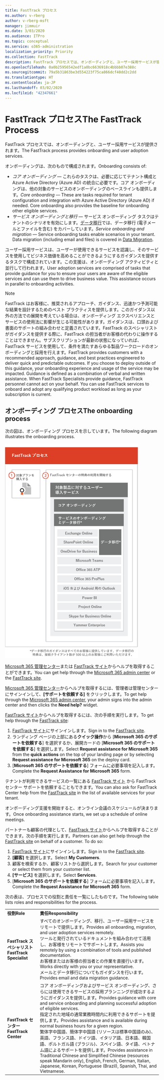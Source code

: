 ```yaml
---
title: FastTrack プロセス
ms.author: v-rberg
author: v-rberg-msft
manager: jimmuir
ms.date: 3/03/2020
ms.audience: ITPro
ms.topic: conceptual
ms.service: o365-administration
localization_priority: Priority
ms.collection: FastTrack
description: FastTrack プロセスでは、オンボーディングと、ユーザー採用サービスが提供されます。
ms.openlocfilehash: 0a0b25956542edf1a0bc6636918c4bbbb07e388c
ms.sourcegitcommit: 79a5b31863be3d554223f75ca866dcf40dd2c2dd
ms.translationtype: HT
ms.contentlocale: ja-JP
ms.lasthandoff: 03/02/2020
ms.locfileid: "42347661"
---
```

# <a name="the-fasttrack-process"></a><span data-ttu-id="563a0-103">FastTrack プロセス</span><span class="sxs-lookup"><span data-stu-id="563a0-103">The FastTrack Process</span></span>

<span data-ttu-id="563a0-104">FastTrack プロセスでは、オンボーディングと、ユーザー採用サービスが提供されます。</span><span class="sxs-lookup"><span data-stu-id="563a0-104">The FastTrack process provides onboarding and user adoption services.</span></span> 
  
<span data-ttu-id="563a0-105">オンボーディングは、次のもので構成されます。</span><span class="sxs-lookup"><span data-stu-id="563a0-105">Onboarding consists of:</span></span>
  
- <span data-ttu-id="563a0-p101">*コア オンボーディング* — これらのタスクは、必要に応じてテナント構成と Azure Active Directory (Azure AD) の統合に必要です。コア オンボーディングは、他の対象のサービスのオンボーディングのベースラインも提供します。</span><span class="sxs-lookup"><span data-stu-id="563a0-p101">*Core onboarding* — These are tasks required for tenant configuration and integration with Azure Active Directory (Azure AD) if needed. Core onboarding also provides the baseline for onboarding other eligible services.</span></span> 
- <span data-ttu-id="563a0-p102">*サービス オンボーディングと移行* — サービス オンボーディング タスクはテナントのシナリオを有効にします。[データ移行](O365-data-migration.md)では、データ移行 (電子メールとファイルを含む) をカバーしています。</span><span class="sxs-lookup"><span data-stu-id="563a0-p102">*Service onboarding and migration* — Service onboarding tasks enable scenarios in your tenant. Data migration (including email and files) is covered in [Data Migration](O365-data-migration.md).</span></span> 
    
<span data-ttu-id="563a0-p103">ユーザー採用サービスは、ユーザーが使用できるサービスを認識し、そのサービスを使用してビジネス価値を高めることができるようにするガイダンスを提供するタスクで構成されています。この支援は、オンボーディング アクティビティと並行して行われます。</span><span class="sxs-lookup"><span data-stu-id="563a0-p103">User adoption services are comprised of tasks that provide guidance for you to ensure your users are aware of the eligible services and can use them to drive business value. This assistance occurs in parallel to onboarding activities.</span></span>
  
> [!NOTE]
> <span data-ttu-id="563a0-p104">FastTrack はお客様に、推奨されるアプローチ、ガイダンス、迅速かつ予測可能な結果を設計するためのベスト プラクティスを提供します。このガイダンス以外の方法での展開を考えている場合は、オンボーディング エクスペリエンスとサービスの使用法に影響が生じる可能性があります。ガイダンスは、口頭および書面のサポートの組み合わせと定義されています。FastTrack のスペシャリストがガイダンスを提供する際に、FastTrack の担当者がお客様の代わりに操作することはできません。サブスクリプションが最新の状態になっていれば、FastTrack サービスを使用して、条件を満たすあらゆる製品ワークロードのオンボーディングと採用を行えます。</span><span class="sxs-lookup"><span data-stu-id="563a0-p104">FastTrack provides customers with a recommended approach, guidance, and best practices engineered to deliver quick and predictable outcomes. If you choose to deploy outside of this guidance, your onboarding experience and usage of the service may be impacted. Guidance is defined as a combination of verbal and written assistance. When FastTrack Specialists provide guidance, FastTrack personnel cannot act on your behalf. You can use FastTrack services to onboard and adopt any qualifying product workload as long as your subscription is current.</span></span> 
  
## <a name="the-onboarding-process"></a><span data-ttu-id="563a0-117">オンボーディング プロセス</span><span class="sxs-lookup"><span data-stu-id="563a0-117">The onboarding process</span></span>

<span data-ttu-id="563a0-118">次の図は、オンボーディング プロセスを示しています。</span><span class="sxs-lookup"><span data-stu-id="563a0-118">The following diagram illustrates the onboarding process.</span></span>
  
![オンボーディング特典を利用する場合のタイムライン](media/O365-Onboarding-Timeline.png)
  
<span data-ttu-id="563a0-120">[Microsoft 365 管理センター](https://go.microsoft.com/fwlink/?linkid=2032704)または [FastTrack サイト](https://go.microsoft.com/fwlink/?linkid=780698)からヘルプを取得することができます。</span><span class="sxs-lookup"><span data-stu-id="563a0-120">You can get help through the [Microsoft 365 admin center](https://go.microsoft.com/fwlink/?linkid=2032704) or the [FastTrack site](https://go.microsoft.com/fwlink/?linkid=780698).</span></span> 

<span data-ttu-id="563a0-121">[Microsoft 365 管理センター](https://go.microsoft.com/fwlink/?linkid=2032704)からヘルプを取得するには、管理者は管理センターにサインインして、**[サポートを依頼する]** をクリックします。</span><span class="sxs-lookup"><span data-stu-id="563a0-121">To get help through the [Microsoft 365 admin center](https://go.microsoft.com/fwlink/?linkid=2032704), your admin signs into the admin center and then clicks the **Need help?** widget.</span></span> 

<span data-ttu-id="563a0-122">[FastTrack サイト](https://go.microsoft.com/fwlink/?linkid=780698)からヘルプを取得するには、次の手順を実行します。</span><span class="sxs-lookup"><span data-stu-id="563a0-122">To get help through the [FastTrack site](https://go.microsoft.com/fwlink/?linkid=780698):</span></span> 
1.  <span data-ttu-id="563a0-123">[FastTrack サイト](https://go.microsoft.com/fwlink/?linkid=780698)にサインインします。</span><span class="sxs-lookup"><span data-stu-id="563a0-123">Sign in to the [FastTrack site](https://go.microsoft.com/fwlink/?linkid=780698).</span></span> 
2.  <span data-ttu-id="563a0-124">ランディング ページの上部にある**クイック操作**から [**Microsoft 365 のサポートを依頼する**] を選択するか、展開カードの [**Microsoft 365 のサポートを依頼する**] を選択します。</span><span class="sxs-lookup"><span data-stu-id="563a0-124">Select **Request assistance for Microsoft 365** from the **quick actions** on the top of your landing page or by selecting **Request assistance for Microsoft 365** on the deploy card.</span></span>
3.  <span data-ttu-id="563a0-125">[**Microsoft 365 のサポートを依頼する**] フォームに必要事項を記入します。</span><span class="sxs-lookup"><span data-stu-id="563a0-125">Complete the **Request Assistance for Microsoft 365** form.</span></span> 
  
 <span data-ttu-id="563a0-126">テナントが利用できるサービスの一覧にある [FastTrack サイト](https://go.microsoft.com/fwlink/?linkid=780698) から FastTrack センター サポートを依頼することもできます。</span><span class="sxs-lookup"><span data-stu-id="563a0-126">You can also ask for FastTrack Center help from the [FastTrack site](https://go.microsoft.com/fwlink/?linkid=780698) in the list of available services for your tenant.</span></span> 
    
 <span data-ttu-id="563a0-127">オンボーディング支援を開始すると、オンライン会議のスケジュールが決まります。</span><span class="sxs-lookup"><span data-stu-id="563a0-127">Once onboarding assistance starts, we set up a schedule of online meetings.</span></span>
    
<span data-ttu-id="563a0-p105">パートナーも顧客の代理として、[FastTrack サイト](https://go.microsoft.com/fwlink/?linkid=780698)からヘルプを取得することができます。次の手順を実行します。</span><span class="sxs-lookup"><span data-stu-id="563a0-p105">Partners can also get help through the [FastTrack site](https://go.microsoft.com/fwlink/?linkid=780698) on behalf of a customer. To do so:</span></span>
1.  <span data-ttu-id="563a0-130">[FastTrack サイト](https://go.microsoft.com/fwlink/?linkid=780698)にサインインします。</span><span class="sxs-lookup"><span data-stu-id="563a0-130">Sign in to the [FastTrack site](https://go.microsoft.com/fwlink/?linkid=780698).</span></span> 
2.  <span data-ttu-id="563a0-131">**[顧客]** を選択します。</span><span class="sxs-lookup"><span data-stu-id="563a0-131">Select **My Customers**.</span></span>
3.  <span data-ttu-id="563a0-132">顧客を検索するか、顧客リストから選択します。</span><span class="sxs-lookup"><span data-stu-id="563a0-132">Search for your customer or select them from your customer list.</span></span>
4.  <span data-ttu-id="563a0-133">**[サービス]** を選択します。</span><span class="sxs-lookup"><span data-stu-id="563a0-133">Select **Services**.</span></span>
5.  <span data-ttu-id="563a0-134">[**Microsoft 365 のサポートを依頼する**] フォームに必要事項を記入します。</span><span class="sxs-lookup"><span data-stu-id="563a0-134">Complete the **Request Assistance for Microsoft 365** form.</span></span> 

<span data-ttu-id="563a0-135">次の表は、プロセスでの役割と責任を一覧にしたものです。</span><span class="sxs-lookup"><span data-stu-id="563a0-135">The following table lists roles and responsibilities for the process.</span></span>
    
|||
|:-----|:-----|
|<span data-ttu-id="563a0-136">**役割**</span><span class="sxs-lookup"><span data-stu-id="563a0-136">**Role**</span></span> <br/> |<span data-ttu-id="563a0-137">**責任**</span><span class="sxs-lookup"><span data-stu-id="563a0-137">**Responsibility**</span></span> <br/> |
|<span data-ttu-id="563a0-138">**FastTrack スペシャリスト**</span><span class="sxs-lookup"><span data-stu-id="563a0-138">**FastTrack Specialist**</span></span> <br/> |<span data-ttu-id="563a0-139">すべてのオンボーディング、移行、ユーザー採用サービスをリモートで提供します。</span><span class="sxs-lookup"><span data-stu-id="563a0-139">Provides all onboarding, migration, and user adoption services remotely.</span></span>  <br/> <span data-ttu-id="563a0-140">ツールと発行されているドキュメントを組み合わせて活用し、お客様をリモートでサポートします。</span><span class="sxs-lookup"><span data-stu-id="563a0-140">Assists you remotely by using a combination of tools and published documentation.</span></span> <br/> <span data-ttu-id="563a0-141">お客様またはお客様の担当者との作業を直接行います。</span><span class="sxs-lookup"><span data-stu-id="563a0-141">Works directly with you or your representative.</span></span> <br/> <span data-ttu-id="563a0-142">メールとデータ移行についてもガイダンスを行います。</span><span class="sxs-lookup"><span data-stu-id="563a0-142">Provides email and data migration guidance.</span></span>|
|<span data-ttu-id="563a0-143">**FastTrack センター**</span><span class="sxs-lookup"><span data-stu-id="563a0-143">**FastTrack Center**</span></span>  <br/> |<span data-ttu-id="563a0-144">コア オンボーディングおよびサービス オンボーディング、さらには使用できるサービスの採用プランニングが成功するようにガイダンスを提供します。</span><span class="sxs-lookup"><span data-stu-id="563a0-144">Provides guidance with core and service onboarding and planning successful adoption of eligible services.</span></span>  <br/> <span data-ttu-id="563a0-145">指定された地域の通常業務時間内に利用できるサポートを提供します。</span><span class="sxs-lookup"><span data-stu-id="563a0-145">Provides assistance and is available during normal business hours for a given region.</span></span> <br/> <span data-ttu-id="563a0-146">繁体字中国語、簡体字中国語 (リソースは標準中国語のみ)、英語、フランス語、ドイツ語、イタリア語、日本語、韓国語、ポルトガル語 (ブラジル)、スペイン語、タイ語、ベトナム語によるサポートを提供します。</span><span class="sxs-lookup"><span data-stu-id="563a0-146">Provides assistance in Traditional Chinese and Simplified Chinese (resources speak Mandarin only), English, French, German, Italian, Japanese, Korean, Portuguese (Brazil), Spanish, Thai, and Vietnamese.</span></span>|


  

